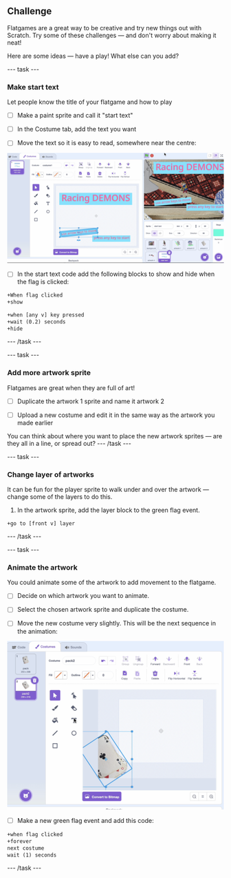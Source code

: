 ## Challenge
Flatgames are a great way to be creative and try new things out with Scratch. Try some of these challenges — and don't worry about making it neat!

Here are some ideas — have a play! What else can you add? 

--- task ---
### Make start text
Let people know the title of your flatgame and how to play


- [ ] Make a paint sprite and call it "start text"

- [ ] In the Costume tab, add the text you want

- [ ] Move the text so it is easy to read, somewhere near the centre:

![Screenshot of making start-text Scratch editor](images/start-text.png)

- [ ] In the start text code add the following blocks to show and hide when the flag is clicked:

```blocks3
+When flag clicked
+show
```

```blocks3
+when [any v] key pressed
+wait (0.2) seconds
+hide
```
--- /task ---

--- task ---
### Add more artwork sprite
Flatgames are great when they are full of art! 


- [ ] Duplicate the artwork 1 sprite and name it artwork 2

- [ ] Upload a new costume and edit it in the same way as the artwork you made earlier

You can think about where you want to place the new artwork sprites — are they all in a line, or spread out?
--- /task ---

--- task ---
### Change layer of artworks
It can be fun for the player sprite to walk under and over the artwork — change some of the layers to do this. 


1. In the artwork sprite, add the layer block to the green flag event.

```blocks3
+go to [front v] layer
```
--- /task ---


--- task ---
### Animate the artwork
You could animate some of the artwork to add movement to the flatgame.

- [ ] Decide on which artwork you want to animate.

- [ ] Select the chosen artwork sprite and duplicate the costume.

- [ ] Move the new costume very slightly. This will be the next sequence in the animation:

![Screenshot of making sprite animation in Scratch editor](images/animate.png)

- [ ] Make a new green flag event and add this code:

```blocks3
+when flag clicked
+forever
next costume
wait (1) seconds
```
--- /task ---
